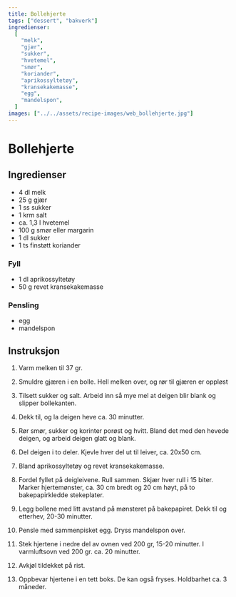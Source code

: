 ```yaml
---
title: Bollehjerte
tags: ["dessert", "bakverk"]
ingredienser:
  [
    "melk",
    "gjær",
    "sukker",
    "hvetemel",
    "smør",
    "koriander",
    "aprikossyltetøy",
    "kransekakemasse",
    "egg",
    "mandelspon",
  ]
images: ["../../assets/recipe-images/web_bollehjerte.jpg"]
---
```


# Bollehjerte

## Ingredienser

- 4 dl melk
- 25 g gjær
- 1 ss sukker
- 1 krm salt
- ca. 1,3 l hvetemel
- 100 g smør eller margarin
- 1 dl sukker
- 1 ts finstøtt koriander

### Fyll

- 1 dl aprikossyltetøy
- 50 g revet kransekakemasse

### Pensling

- egg
- mandelspon

## Instruksjon

1. Varm melken til 37 gr.

2. Smuldre gjæren i en bolle. Hell melken over, og rør til gjæren er oppløst

3. Tilsett sukker og salt. Arbeid inn så mye mel at deigen blir blank og slipper bollekanten.

4. Dekk til, og la deigen heve ca. 30 minutter.

5. Rør smør, sukker og korinter porøst og hvitt. Bland det med den hevede deigen, og arbeid deigen glatt og blank.

6. Del deigen i to deler. Kjevle hver del ut til leiver, ca. 20x50 cm.

7. Bland aprikossyltetøy og revet kransekakemasse.

8. Fordel fyllet på deigleivene. Rull sammen. Skjær hver rull i 15 biter. Marker hjertemønster, ca. 30 cm bredt og 20 cm høyt, på to bakepapirkledde stekeplater.

9. Legg bollene med litt avstand på mønsteret på bakepapiret. Dekk til og etterhev, 20-30 minutter.

10. Pensle med sammenpisket egg. Dryss mandelspon over.

11. Stek hjertene i nedre del av ovnen ved 200 gr, 15-20 minutter. I varmluftsovn ved 200 gr. ca. 20 minutter.

12. Avkjøl tildekket på rist.

13. Oppbevar hjertene i en tett boks. De kan også fryses. Holdbarhet ca. 3 måneder.
